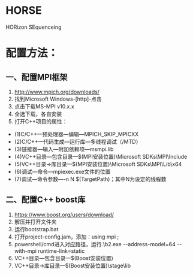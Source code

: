 # HORSE
HORizon SEquenceing
# 配置方法：
## 一、配置MPI框架
1.  http://www.mpich.org/downloads/
2. 找到Microsoft Windows-[http]-点击
3. 点击下载MS-MPI v10.x.x
4. 全选下载，各自安装
5. 打开C++项目的属性：
- (1)C/C++—预处理器—编辑—MPICH_SKIP_MPICXX
- (2)C/C++—代码生成—运行库—多线程调试（/MTD）
- (3)链接器—输入—附加依赖项—msmpi.lib
- (4)VC++目录—包含目录—$(MPI安装位置)\Microsoft SDKs\MPI\Include
- (5)VC++目录→库目录—$(MPI安装位置)\Microsoft SDKs\MPI\Lib\x64
- (6)调试—命令—mpiexec.exe文件的位置
- (7)调试—命令参数—-n N $(TargetPath)；其中N为设定的线程数
## 二、配置C++ boost库
1. https://www.boost.org/users/download/
2. 解压并打开文件夹
3. 运行bootstrap.bat
4. 打开project-config.jam，添加：using mpi ;
5. powershell/cmd进入对应路径，运行.\b2.exe --address-model=64 --with-mpi runtime-link=static
6. VC++目录—包含目录—$(Boost安装位置)
7. VC++目录→库目录—$(Boost安装位置)\stage\lib
